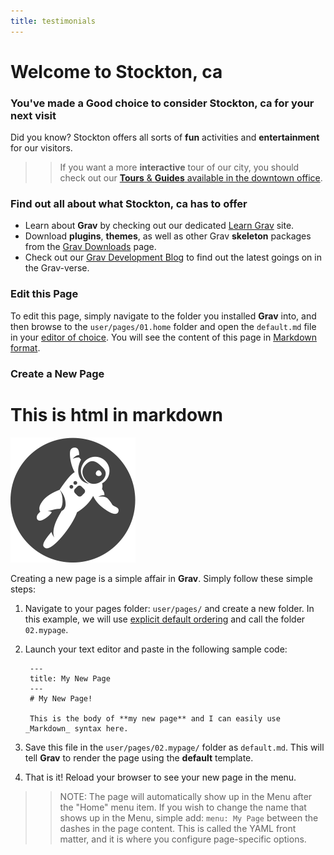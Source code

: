 ```yaml
---
title: testimonials
---
```





# Welcome to Stockton, ca
### You've made a **Good** choice to consider Stockton, ca for your next visit

<!-- Details of this web page begin: -->
Did you know? Stockton offers all sorts of **fun** activities and **entertainment** for our visitors.

>> If you want a more **interactive** tour of our city, you should check out our [**Tours** & **Guides** available in the downtown office](http://getgrav.org/downloads).

### Find out all about what Stockton, ca has to offer

* Learn about **Grav** by checking out our dedicated [Learn Grav](http://learn.getgrav.org) site.
* Download **plugins**, **themes**, as well as other Grav **skeleton** packages from the [Grav Downloads](http://getgrav.org/downloads) page.
* Check out our [Grav Development Blog](http://getgrav.org/blog) to find out the latest goings on in the Grav-verse.

### Edit this Page

To edit this page, simply navigate to the folder you installed **Grav** into, and then browse to the `user/pages/01.home` folder and open the `default.md` file in your [editor of choice](http://learn.getgrav.org/basics/requirements).  You will see the content of this page in [Markdown format](http://learn.getgrav.org/content/markdown).

### Create a New Page

<!-- Image Background Parallax, very top of the page -->
<div class="image-parallax" style="background-image: url('user/themes/mytheme/images/stockton1.jpg')">
    <div class="slide-content light">
        <div class="align-center">
            <!-- /Top Logo -->
            <h1>This is html in markdown</h1>
            <div class="top-logo">
                <img src="user/themes/mytheme/images/logo.png" alt="logo">
            </div>
        </div>
    </div>
</div>

Creating a new page is a simple affair in **Grav**.  Simply follow these simple steps:

1. Navigate to your pages folder: `user/pages/` and create a new folder.  In this example, we will use [explicit default ordering](http://learn.getgrav.org/content/content-pages) and call the folder `02.mypage`.
2. Launch your text editor and paste in the following sample code:

        ---
        title: My New Page
        ---
        # My New Page!

        This is the body of **my new page** and I can easily use _Markdown_ syntax here.

3. Save this file in the `user/pages/02.mypage/` folder as `default.md`. This will tell **Grav** to render the page using the **default** template.
4. That is it! Reload your browser to see your new page in the menu.

>> NOTE: The page will automatically show up in the Menu after the "Home" menu item. If you wish to change the name that shows up in the Menu, simple add: `menu: My Page` between the dashes in the page content. This is called the YAML front matter, and it is where you configure page-specific options.
